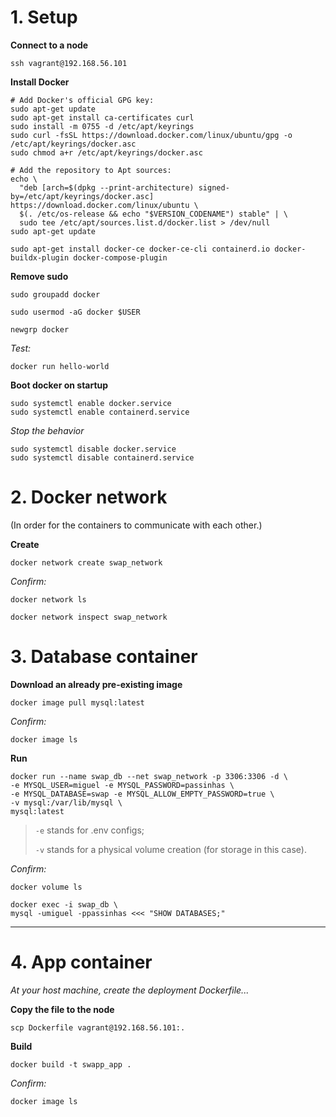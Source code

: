 # 1. Setup
**Connect to a node**
```
ssh vagrant@192.168.56.101
```

**Install Docker**
```
# Add Docker's official GPG key:
sudo apt-get update
sudo apt-get install ca-certificates curl
sudo install -m 0755 -d /etc/apt/keyrings
sudo curl -fsSL https://download.docker.com/linux/ubuntu/gpg -o /etc/apt/keyrings/docker.asc
sudo chmod a+r /etc/apt/keyrings/docker.asc

# Add the repository to Apt sources:
echo \
  "deb [arch=$(dpkg --print-architecture) signed-by=/etc/apt/keyrings/docker.asc] https://download.docker.com/linux/ubuntu \
  $(. /etc/os-release && echo "$VERSION_CODENAME") stable" | \
  sudo tee /etc/apt/sources.list.d/docker.list > /dev/null
sudo apt-get update
```

```
sudo apt-get install docker-ce docker-ce-cli containerd.io docker-buildx-plugin docker-compose-plugin
```

**Remove sudo**
```
sudo groupadd docker
```
```
sudo usermod -aG docker $USER
```
```
newgrp docker
```

*Test:*
```
docker run hello-world
```

**Boot docker on startup**
```
sudo systemctl enable docker.service
sudo systemctl enable containerd.service
```

*Stop the behavior*
```
sudo systemctl disable docker.service
sudo systemctl disable containerd.service
```


# 2. Docker network
(In order for the containers to communicate with each other.)

**Create**
```
docker network create swap_network
```
*Confirm:*
```
docker network ls
```
```
docker network inspect swap_network
```


# 3. Database container

**Download an already pre-existing image**
```
docker image pull mysql:latest
```
*Confirm:*
```
docker image ls
```

**Run**
```
docker run --name swap_db --net swap_network -p 3306:3306 -d \
-e MYSQL_USER=miguel -e MYSQL_PASSWORD=passinhas \
-e MYSQL_DATABASE=swap -e MYSQL_ALLOW_EMPTY_PASSWORD=true \
-v mysql:/var/lib/mysql \
mysql:latest
```
> `-e` stands for .env configs;
> 
> `-v` stands for a physical volume creation (for storage in this case).

*Confirm:*
```
docker volume ls
```
```
docker exec -i swap_db \
mysql -umiguel -ppassinhas <<< "SHOW DATABASES;"
```

<hr>

# 4. App container
*At your host machine, create the deployment Dockerfile...*

**Copy the file to the node**
```
scp Dockerfile vagrant@192.168.56.101:.
```

**Build**
```
docker build -t swapp_app .
```
*Confirm:*
```
docker image ls
```
